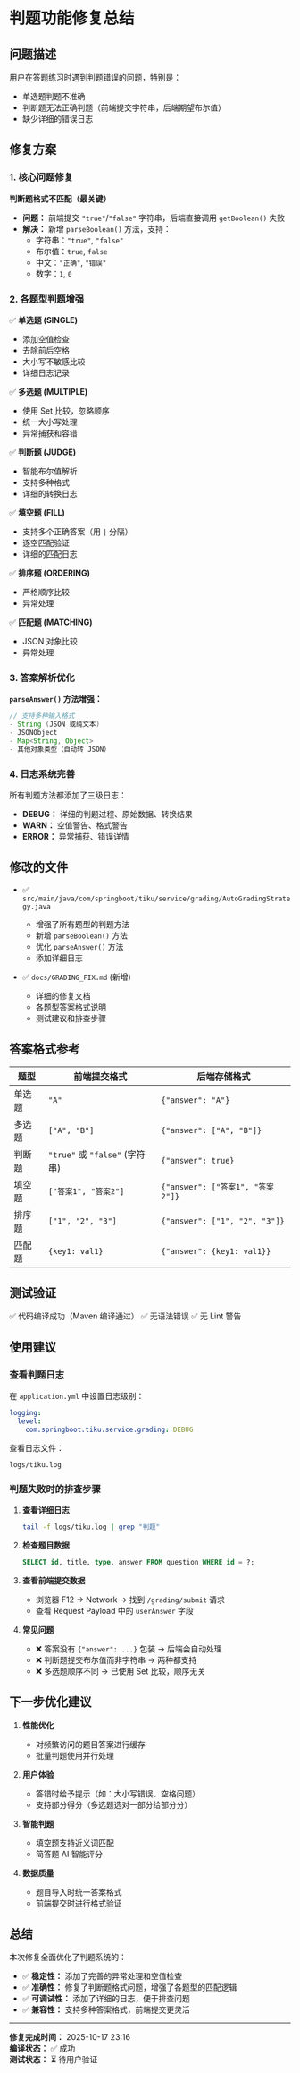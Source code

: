 # 判题功能修复总结

## 问题描述

用户在答题练习时遇到判题错误的问题，特别是：
- 单选题判题不准确
- 判断题无法正确判题（前端提交字符串，后端期望布尔值）
- 缺少详细的错误日志

## 修复方案

### 1. 核心问题修复

**判断题格式不匹配（最关键）**
- **问题：** 前端提交 `"true"`/`"false"` 字符串，后端直接调用 `getBoolean()` 失败
- **解决：** 新增 `parseBoolean()` 方法，支持：
  - 字符串：`"true"`, `"false"`
  - 布尔值：`true`, `false`
  - 中文：`"正确"`, `"错误"`
  - 数字：`1`, `0`

### 2. 各题型判题增强

✅ **单选题 (SINGLE)**
- 添加空值检查
- 去除前后空格
- 大小写不敏感比较
- 详细日志记录

✅ **多选题 (MULTIPLE)**
- 使用 Set 比较，忽略顺序
- 统一大小写处理
- 异常捕获和容错

✅ **判断题 (JUDGE)**
- 智能布尔值解析
- 支持多种格式
- 详细的转换日志

✅ **填空题 (FILL)**
- 支持多个正确答案（用 `|` 分隔）
- 逐空匹配验证
- 详细的匹配日志

✅ **排序题 (ORDERING)**
- 严格顺序比较
- 异常处理

✅ **匹配题 (MATCHING)**
- JSON 对象比较
- 异常处理

### 3. 答案解析优化

**`parseAnswer()` 方法增强：**
```java
// 支持多种输入格式
- String (JSON 或纯文本)
- JSONObject
- Map<String, Object>
- 其他对象类型（自动转 JSON）
```

### 4. 日志系统完善

所有判题方法都添加了三级日志：
- **DEBUG：** 详细的判题过程、原始数据、转换结果
- **WARN：** 空值警告、格式警告
- **ERROR：** 异常捕获、错误详情

## 修改的文件

- ✅ `src/main/java/com/springboot/tiku/service/grading/AutoGradingStrategy.java`
  - 增强了所有题型的判题方法
  - 新增 `parseBoolean()` 方法
  - 优化 `parseAnswer()` 方法
  - 添加详细日志

- ✅ `docs/GRADING_FIX.md` (新增)
  - 详细的修复文档
  - 各题型答案格式说明
  - 测试建议和排查步骤

## 答案格式参考

| 题型 | 前端提交格式 | 后端存储格式 |
|------|------------|------------|
| 单选题 | `"A"` | `{"answer": "A"}` |
| 多选题 | `["A", "B"]` | `{"answer": ["A", "B"]}` |
| 判断题 | `"true"` 或 `"false"` (字符串) | `{"answer": true}` |
| 填空题 | `["答案1", "答案2"]` | `{"answer": ["答案1", "答案2"]}` |
| 排序题 | `["1", "2", "3"]` | `{"answer": ["1", "2", "3"]}` |
| 匹配题 | `{key1: val1}` | `{"answer": {key1: val1}}` |

## 测试验证

✅ 代码编译成功（Maven 编译通过）
✅ 无语法错误
✅ 无 Lint 警告

## 使用建议

### 查看判题日志

在 `application.yml` 中设置日志级别：
```yaml
logging:
  level:
    com.springboot.tiku.service.grading: DEBUG
```

查看日志文件：
```
logs/tiku.log
```

### 判题失败时的排查步骤

1. **查看详细日志**
   ```bash
   tail -f logs/tiku.log | grep "判题"
   ```

2. **检查题目数据**
   ```sql
   SELECT id, title, type, answer FROM question WHERE id = ?;
   ```

3. **查看前端提交数据**
   - 浏览器 F12 → Network → 找到 `/grading/submit` 请求
   - 查看 Request Payload 中的 `userAnswer` 字段

4. **常见问题**
   - ❌ 答案没有 `{"answer": ...}` 包装 → 后端会自动处理
   - ❌ 判断题提交布尔值而非字符串 → 两种都支持
   - ❌ 多选题顺序不同 → 已使用 Set 比较，顺序无关

## 下一步优化建议

1. **性能优化**
   - 对频繁访问的题目答案进行缓存
   - 批量判题使用并行处理

2. **用户体验**
   - 答错时给予提示（如：大小写错误、空格问题）
   - 支持部分得分（多选题选对一部分给部分分）

3. **智能判题**
   - 填空题支持近义词匹配
   - 简答题 AI 智能评分

4. **数据质量**
   - 题目导入时统一答案格式
   - 前端提交时进行格式验证

## 总结

本次修复全面优化了判题系统的：
- ✅ **稳定性：** 添加了完善的异常处理和空值检查
- ✅ **准确性：** 修复了判断题格式问题，增强了各题型的匹配逻辑
- ✅ **可调试性：** 添加了详细的日志，便于排查问题
- ✅ **兼容性：** 支持多种答案格式，前端提交更灵活

---

**修复完成时间：** 2025-10-17 23:16  
**编译状态：** ✅ 成功  
**测试状态：** ⏳ 待用户验证






